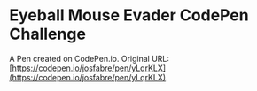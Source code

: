 # Eyeball Mouse Evader CodePen Challenge

A Pen created on CodePen.io. Original URL: [https://codepen.io/josfabre/pen/yLqrKLX](https://codepen.io/josfabre/pen/yLqrKLX).

